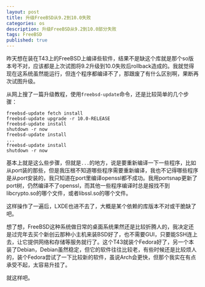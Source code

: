 ```yaml
---
layout: post
title: 升级FreeBSD从9.2到10.0失败
categories: os
description: 升级FreeBSD从9.2到10.0部分失败
tags: FreeBSD
published: true
---
```


昨天想在装在T43上的FreeBSD上编译些软件，结果不是缺这个库就是那个so版本号不对，应该都是上次试图将9.2升级到10.0失败后rollback造成的。我就觉得现在这系统虽然能运行，但连个程序都编译不了，那跟废了有什么区别啊，果断再次试图升级。

从网上搜了一篇升级教程，使用`freebsd-update`命令，还是比较简单的几个步骤：

```
freebsd-update fetch install
freebsd-update upgrade -r 10.0-RELEASE
freebsd-update install
shutdown -r now
freebsd-update install
...
freebsd-update install
shutdown -r now
```

基本上就是这么些步骤，但就是`...`的地方，说是要重新编译一下一些程序，比如从port装的那些，但是我压根不知道哪些程序需要重新编译，我也不记得哪些程序是从port安装的，我只知道在port里编译openssl都不成功。我用portsnap更新了port树，仍然编译不了openssl，而其他一些程序编译时总是报找不到libcrypto.so的哪个文件，或者libssl.so的哪个文件。

这样操作了一遍后，LXDE也进不去了，大概是某个依赖的库版本不对或干脆缺了吧。

想了想，FreeBSD这种系统做日常的桌面系统果然还是比较折腾人的，我决定还是过完年去买个新创云那种小主机来装BSD好了，也不需要GUI，只要能SSH连上去，让它提供网络和存储等服务就行了。这个T43就装个Fedora好了，另一个本装了Debian，Debian虽然稳定，但它的软件往往比较老，有些时候还是比较烦人的，装个Fedora尝试了一下比较新的软件，虽说Arch会更快，但那个我实在有点承受不起，太容易升挂了。

就这样吧。